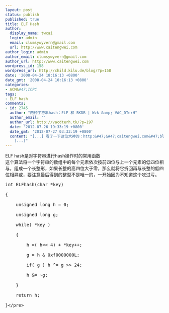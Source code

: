 ```yaml
---
layout: post
status: publish
published: true
title: ELF Hash
author:
  display_name: twcai
  login: admin
  email: clumsywyvern@gmail.com
  url: http://www.caitengwei.com
author_login: admin
author_email: clumsywyvern@gmail.com
author_url: http://www.caitengwei.com
wordpress_id: 158
wordpress_url: http://child.kilu.de/blog/?p=158
date: '2008-04-24 18:16:13 +0800'
date_gmt: '2008-04-24 10:16:13 +0800'
categories:
- ACM&#47;ICPC
tags:
- ELF hash
comments:
- id: 2745
  author: "两种字符串hash：ELF 和 BKDR | Wzk &amp; VAC_DTerH"
  author_email: ''
  author_url: http://vacdterh.tk/?p=197
  date: '2012-07-26 19:33:19 +0800'
  date_gmt: '2012-07-27 03:33:19 +0800'
  content: "[...] 看了一下这位大神的：http:&#47;&#47;caitengwei.com&#47;blog&#47;algorithm-match&#47;acmicpc&#47;elf-hash&#47;
    [...]"
---
```

<p>ELF hash是对字符串进行hash操作时的常用函数<br />
这个算法将一个字符串的数组中的每个元素依次按前四位与上一个元素的低四位相与，组成一个长整形，如果长整的高四位大于零，那么就将它折回再与长整的低四位相异或，要注意最后得到的整型不是唯一的，一开始因为不知道这个吃过亏。</p>
<pre class="prettyprint">int ELFhash(char *key)<br />
{<br />
    unsigned long h = 0;<br />
    unsigned long g;<br />
    while( *key )<br />
    {<br />
        h =( h<< 4) + *key++;<br />
        g = h & 0xf0000000L;<br />
        if( g ) h ^= g >> 24;<br />
        h &= ~g;<br />
    }<br />
    return h;<br />
}<&#47;pre></p>
